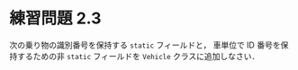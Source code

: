 # 練習問題 2.3
次の乗り物の識別番号を保持する `static` フィールドと，
車単位で ID 番号を保持するための非 `static` フィールドを
`Vehicle` クラスに追加しなさい．
